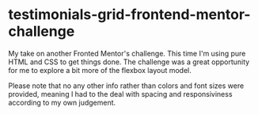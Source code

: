 # testimonials-grid-frontend-mentor-challenge
My take on another Fronted Mentor's challenge. This time I'm using pure HTML and CSS to get things done. The challenge was a great opportunity for me to explore a bit more of the flexbox layout model. 

Please note that no any other info rather than colors and font sizes were provided, meaning I had to the deal with spacing and responsiviness according to my own judgement. 
